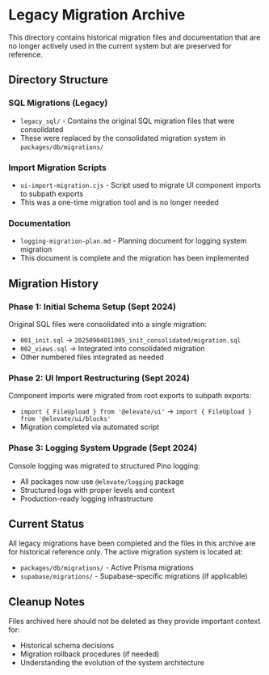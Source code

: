 # Legacy Migration Archive

This directory contains historical migration files and documentation that are no longer actively used in the current system but are preserved for reference.

## Directory Structure

### SQL Migrations (Legacy)
- `legacy_sql/` - Contains the original SQL migration files that were consolidated
- These were replaced by the consolidated migration system in `packages/db/migrations/`

### Import Migration Scripts
- `ui-import-migration.cjs` - Script used to migrate UI component imports to subpath exports
- This was a one-time migration tool and is no longer needed

### Documentation
- `logging-migration-plan.md` - Planning document for logging system migration
- This document is complete and the migration has been implemented

## Migration History

### Phase 1: Initial Schema Setup (Sept 2024)
Original SQL files were consolidated into a single migration:
- `001_init.sql` → `20250904011005_init_consolidated/migration.sql`
- `002_views.sql` → Integrated into consolidated migration
- Other numbered files integrated as needed

### Phase 2: UI Import Restructuring (Sept 2024)  
Component imports were migrated from root exports to subpath exports:
- `import { FileUpload } from '@elevate/ui'` → `import { FileUpload } from '@elevate/ui/blocks'`
- Migration completed via automated script

### Phase 3: Logging System Upgrade (Sept 2024)
Console logging was migrated to structured Pino logging:
- All packages now use `@elevate/logging` package
- Structured logs with proper levels and context
- Production-ready logging infrastructure

## Current Status

All legacy migrations have been completed and the files in this archive are for historical reference only. The active migration system is located at:

- `packages/db/migrations/` - Active Prisma migrations
- `supabase/migrations/` - Supabase-specific migrations (if applicable)

## Cleanup Notes

Files archived here should not be deleted as they provide important context for:
- Historical schema decisions
- Migration rollback procedures (if needed)
- Understanding the evolution of the system architecture